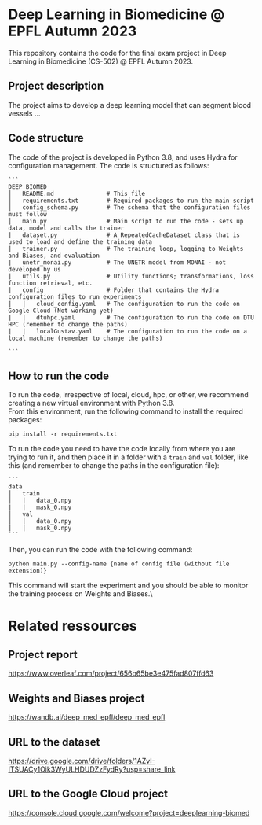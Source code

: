 # Deep Learning in Biomedicine @ EPFL Autumn 2023
This repository contains the code for the final exam project in Deep Learning in Biomedicine (CS-502) @ EPFL Autumn 2023.

## Project description
The project aims to develop a deep learning model that can segment blood vessels ...

## Code structure
The code of the project is developed in Python 3.8, and uses Hydra for configuration management. The code is structured as follows:
    
    ```
    DEEP_BIOMED
    │   README.md               # This file
    │   requirements.txt        # Required packages to run the main script
    │   config_schema.py        # The schema that the configuration files must follow
    │   main.py                 # Main script to run the code - sets up data, model and calls the trainer
    |   dataset.py              # A RepeatedCacheDataset class that is used to load and define the training data
    |   trainer.py              # The training loop, logging to Weights and Biases, and evaluation
    |   unetr_monai.py          # The UNETR model from MONAI - not developed by us
    |   utils.py                # Utility functions; transformations, loss function retrieval, etc.
    |   config                  # Folder that contains the Hydra configuration files to run experiments
    |   |   cloud_config.yaml   # The configuration to run the code on Google Cloud (Not working yet)
    |   |   dtuhpc.yaml         # The configuration to run the code on DTU HPC (remember to change the paths)
    |   |   localGustav.yaml    # The configuration to run the code on a local machine (remember to change the paths)

    ```

## How to run the code
To run the code, irrespective of local, cloud, hpc, or other, we recommend creating a new virtual environment with Python 3.8.\
From this environment, run the following command to install the required packages:

    pip install -r requirements.txt

To run the code you need to have the code locally from where you are trying to run it, and then place it in a folder with a `train` and `val` folder, like this (and remember to change the paths in the configuration file):
    
    ```
    data
    │   train
    │   |   data_0.npy
    |   |   mask_0.npy
    │   val
    │   |   data_0.npy
    |   |   mask_0.npy
    ```
    
Then, you can run the code with the following command:

    python main.py --config-name {name of config file (without file extension)}

This command will start the experiment and you should be able to monitor the training process on Weights and Biases.\

# Related ressources
## Project report
https://www.overleaf.com/project/656b65be3e475fad807ffd63 

## Weights and Biases project
https://wandb.ai/deep_med_epfl/deep_med_epfl

## URL to the dataset
https://drive.google.com/drive/folders/1AZvI-ITSUACy1Oik3WyULHDUDZzFydRy?usp=share_link 

## URL to the Google Cloud project
https://console.cloud.google.com/welcome?project=deeplearning-biomed

